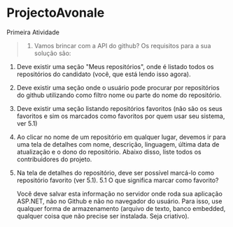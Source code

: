 # ProjectoAvonale
Primeira Atividade

> 1) Vamos brincar com a API do github? Os requisitos para a sua solução são:

  1. Deve existir uma seção "Meus repositórios", onde é listado todos os repositórios do candidato (você, que está lendo isso agora).
  2. Deve existir uma seção onde o usuário pode procurar por repositórios do github utilizando como filtro nome ou parte do nome do repositório.
  3. Deve existir uma seção listando repositórios favoritos (não são os seus favoritos e sim os marcados como favoritos por quem usar seu sistema, ver 5.1)
  4. Ao clicar no nome de um repositório em qualquer lugar, devemos ir para uma tela de detalhes com nome, descrição, linguagem, última data de atualização e o dono do repositório. Abaixo disso, liste todos os contribuidores do projeto.
  5. Na tela de detalhes do repositório, deve ser possível marcá-lo como repositório favorito (ver 5.1).
      5.1 O que significa marcar como favorito?

        Você deve salvar esta informação no servidor onde roda sua aplicação ASP.NET, não no Github e não no navegador do usuário. Para isso, use qualquer forma de armazenamento (arquivo de texto, banco embedded, qualquer coisa que não precise ser instalada. Seja criativo).
